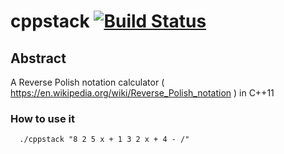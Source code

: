 # cppstack [![Build Status](https://travis-ci.org/Flukas88/cppstack.svg?branch=master)](https://travis-ci.org/Flukas88/cppstack)


## Abstract

A Reverse Polish notation calculator ( https://en.wikipedia.org/wiki/Reverse_Polish_notation ) in C++11


### How to use it

      ./cppstack "8 2 5 x + 1 3 2 x + 4 - /"